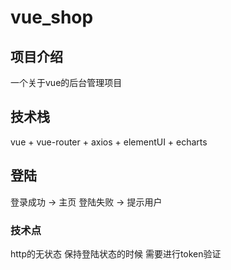 # vue_shop

## 项目介绍
  一个关于vue的后台管理项目

## 技术栈
  vue + vue-router + axios + elementUI + echarts

## 登陆
  登录成功 -> 主页
  登陆失败 -> 提示用户

### 技术点
   http的无状态 保持登陆状态的时候 需要进行token验证